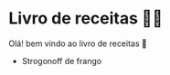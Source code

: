 # Livro de receitas :man_cook:

Olá! bem vindo ao livro de receitas :wave:

- Strogonoff de frango

